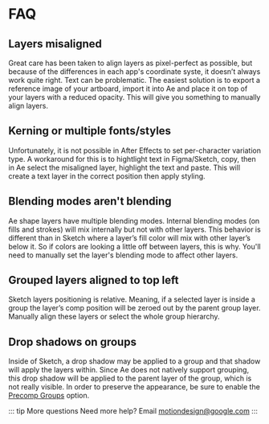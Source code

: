 # FAQ

## Layers misaligned
Great care has been taken to align layers as pixel-perfect as possible, but because of the differences in each app's coordinate syste, it doesn’t always work quite right. Text can be problematic. The easiest solution is to export a reference image of your artboard, import it into Ae and place it on top of your layers with a reduced opacity. This will give you something to manually align layers.

## Kerning or multiple fonts/styles
Unfortunately, it is not possible in After Effects to set per-character variation type. A workaround for this is to hightlight text in Figma/Sketch, copy, then in Ae select the misaligned layer, highlight the text and paste. This will create a text layer in the correct position then apply styling.

## Blending modes aren't blending
Ae shape layers have multiple blending modes. Internal blending modes (on fills and strokes) will mix internally but not with other layers. This behavior is different than in Sketch where a layer’s fill color will mix with other layer’s below it. So if colors are looking a little off between layers, this is why. You'll need to manually set the layer's blending mode to affect other layers.

## Grouped layers aligned to top left
Sketch layers positioning is relative. Meaning, if a selected layer is inside a group the layer’s comp position will be zeroed out by the parent group layer. Manually align these layers or select the whole group hierarchy.

## Drop shadows on groups
Inside of Sketch, a drop shadow may be applied to a group and that shadow will apply the layers within. Since Ae does not natively support grouping, this drop shadow will be applied to the parent layer of the group, which is not really visible. In order to preserve the appearance, be sure to enable the [Precomp Groups](ae-options.html#precomp-groups) option.

::: tip More questions
Need more help? Email motiondesign@google.com
:::